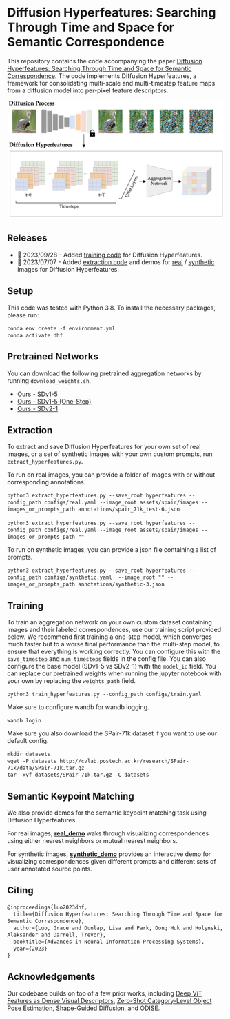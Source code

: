 # Diffusion Hyperfeatures: Searching Through Time and Space for Semantic Correspondence
This repository contains the code accompanying the paper [Diffusion Hyperfeatures: Searching Through Time and Space for Semantic Correspondence](https://diffusion-hyperfeatures.github.io). The code implements Diffusion Hyperfeatures, a framework for consolidating multi-scale and multi-timestep feature maps from a diffusion model into per-pixel feature descriptors.

<img src="assets/approach.png" alt="teaser">

## Releases
- 🚀 2023/09/28 - Added [training code](train_hyperfeatures.py) for Diffusion Hyperfeatures.
- 🚀 2023/07/07 - Added [extraction code](extract_hyperfeatures.py) and demos for [real](real_demo.ipynb) / [synthetic](synthetic_demo.ipynb) images for Diffusion Hyperfeatures.

## Setup
This code was tested with Python 3.8. To install the necessary packages, please run:
```
conda env create -f environment.yml
conda activate dhf
```

## Pretrained Networks
You can download the following pretrained aggregation networks by running `download_weights.sh`.
- [Ours - SDv1-5](http://diffusion_hyperfeatures.berkeleyvision.org/weights/aggregation_network.pt)
- [Ours - SDv1-5 (One-Step)](http://diffusion_hyperfeatures.berkeleyvision.org/weights/aggregation_network_one-step.pt)
- [Ours - SDv2-1](http://diffusion_hyperfeatures.berkeleyvision.org/weights/aggregation_network_sdv2-1.pt)

## Extraction
To extract and save Diffusion Hyperfeatures for your own set of real images, or a set of synthetic images with your own custom prompts, run `extract_hyperfeatures.py`.

To run on real images, you can provide a folder of images with or without corresponding annotations.
```
python3 extract_hyperfeatures.py --save_root hyperfeatures --config_path configs/real.yaml --image_root assets/spair/images --images_or_prompts_path annotations/spair_71k_test-6.json 

python3 extract_hyperfeatures.py --save_root hyperfeatures --config_path configs/real.yaml --image_root assets/spair/images --images_or_prompts_path ""
```

To run on synthetic images, you can provide a json file containing a list of prompts.
```
python3 extract_hyperfeatures.py --save_root hyperfeatures --config_path configs/synthetic.yaml  --image_root "" --images_or_prompts_path annotations/synthetic-3.json
```

## Training
To train an aggregation network on your own custom dataset containing images and their labeled correspondences, use our training script provided below. We recommend first training a one-step model, which converges much faster but to a worse final performance than the multi-step model, to ensure that everything is working correctly. You can configure this with the `save_timestep` and `num_timesteps` fields in the config file. You can also configure the base model (SDv1-5 vs SDv2-1) with the `model_id` field. You can replace our pretrained weights when running the jupyter notebook with your own by replacing the `weights_path` field.
```
python3 train_hyperfeatures.py --config_path configs/train.yaml
```
Make sure to configure wandb for wandb logging.
```
wandb login
```
Make sure you also download the SPair-71k dataset if you want to use our default config.
```
mkdir datasets
wget -P datasets http://cvlab.postech.ac.kr/research/SPair-71k/data/SPair-71k.tar.gz
tar -xvf datasets/SPair-71k.tar.gz -C datasets
```

## Semantic Keypoint Matching
We also provide demos for the semantic keypoint matching task using Diffusion Hyperfeatures.

For real images, [**real_demo**](real_demo.ipynb) waks through visualizing correspondences using either nearest neighbors or mutual nearest neighbors.

For synthetic images, [**synthetic_demo**](synthetic_demo.ipynb) provides an interactive demo for visualizing correspondences given different prompts and different sets of user annotated source points.

## Citing
```
@inproceedings{luo2023dhf,
  title={Diffusion Hyperfeatures: Searching Through Time and Space for Semantic Correspondence},
  author={Luo, Grace and Dunlap, Lisa and Park, Dong Huk and Holynski, Aleksander and Darrell, Trevor},
  booktitle={Advances in Neural Information Processing Systems},
  year={2023}
}
```
## Acknowledgements
Our codebase builds on top of a few prior works, including [Deep ViT Features as Dense Visual Descriptors](https://github.com/ShirAmir/dino-vit-features), [Zero-Shot Category-Level Object Pose Estimation](https://github.com/applied-ai-lab/zero-shot-pose), [Shape-Guided Diffusion](https://github.com/shape-guided-diffusion/shape-guided-diffusion), and [ODISE](https://github.com/NVlabs/ODISE).